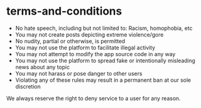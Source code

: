 # terms-and-conditions

- No hate speech, including but not limited to: Racism, homophobia, etc
- You may not create posts depicting extreme violence/gore
- No nudity, partial or otherwise, is permitted
- You may not use the platform to facilitate illegal activity
- You may not attempt to modify the app source code in any way
- You may not use the platform to spread fake or intentionally misleading news about any topic
- You may not harass or pose danger to other users
- Violating any of these rules may result in a permanent ban at our sole discretion



We always reserve the right to deny service to a user for any reason.
